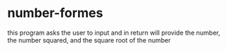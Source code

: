 # number-formes
this program asks the user to input and in return will provide the number, the number squared, and the square root of the number
